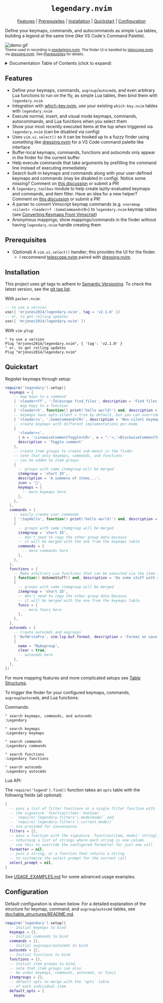 <div align="center">

# `legendary.nvim`

[Features](#features) | [Prerequisites](#prerequisites) | [Installation](#installation) | [Quickstart](#quickstart) | [Configuration](#configuration)

</div>

Define your keymaps, commands, and autocommands as simple Lua tables, building a legend at the same time (like VS Code's Command Palette).

![demo gif](https://user-images.githubusercontent.com/8648891/200827633-7009f5f3-e126-491c-88bd-73a0287978c4.gif) \
<sup>Theme used in recording is [onedarkpro.nvim](https://github.com/olimorris/onedarkpro.nvim). The finder UI is handled by [telescope.nvim](https://github.com/nvim-telescope/telescope.nvim) via [dressing.nvim](https://github.com/stevearc/dressing.nvim). See [Prerequisites](#prerequisites) for details.</sup>

<details>
<summary>Documentation Table of Contents (click to expand)</summary>

- [Features](#features)
- [Prerequisites](#prerequisites)
- [Installation](#installation)
- [Quickstart](#quickstart)
- [Configuration](#configuration)
- [Keymap Development Utilities](./doc/MAPPING_DEVELOPMENT.md)
- [`which-key.nvim` Integration](./doc/WHICH_KEY.md)
- [Lua API](./doc/API.md)
- [Table Structures](./doc/table_structures/README.md)
  - [Keymaps](./doc/table_structures/KEYMAPS.md)
  - [Commands](./doc/table_structures/COMMANDS.md)
  - [Functions](./doc/table_structures/FUNCTIONS.md)
  - [`augroup`/`autocmd`s](./doc/table_structures/AUTOCMDS.md)

</details>

## Features

- Define your keymaps, commands, `augroup`/`autocmd`s, and even arbitrary Lua functions to run on the fly, as simple Lua tables, then bind them with `legendary.nvim`
- Integration with [which-key.nvim](https://github.com/folke/which-key.nvim), use your existing `which-key.nvim` tables with `legendary.nvim`
- Execute normal, insert, and visual mode keymaps, commands, autocommands, and Lua functions when you select them
- Show your most recently executed items at the top when triggered via `legendary.nvim` (can be disabled via config)
- Uses `vim.ui.select()` so it can be hooked up to a fuzzy finder using something like [dressing.nvim](https://github.com/stevearc/dressing.nvim) for a VS Code command palette like interface
- Buffer-local keymaps, commands, functions and autocmds only appear in the finder for the current buffer
- Help execute commands that take arguments by prefilling the command line instead of executing immediately
- Search built-in keymaps and commands along with your user-defined keymaps and commands (may be disabled in config). Notice some missing? Comment on [this discussion](https://github.com/mrjones2014/legendary.nvim/discussions/89) or submit a PR!
- A `legendary.toolbox` module to help create lazily-evaluated keymaps and commands, and item filter. Have an idea for a new helper? Comment on [this discussion](https://github.com/mrjones2014/legendary.nvim/discussions/90) or submit a PR!
- A parser to convert Vimscript keymap commands (e.g. `vnoremap <silent> <leader>f :SomeCommand<CR>`) to `legendary.nvim` keymap tables (see [Converting Keymaps From Vimscript](./doc/API.md#converting-keymaps-from-vimscript))
- Anonymous mappings; show mappings/commands in the finder without having `legendary.nvim` handle creating them

## Prerequisites

- (Optional) A `vim.ui.select()` handler; this provides the UI for the finder.
  - I recommend [telescope.nvim](https://github.com/nvim-telescope/telescope.nvim) paired with [dressing.nvim](https://github.com/stevearc/dressing.nvim).

## Installation

This project uses git tags to adhere to [Semantic Versioning](https://semver.org/). To check the latest
version, see the [git tag list](https://github.com/mrjones2014/legendary.nvim/tags).

With `packer.nvim`:

```lua
-- to use a version
use({ 'mrjones2014/legendary.nvim', tag = 'v2.1.0' })
-- or, to get rolling updates
use({ 'mrjones2014/legendary.nvim' })
```

With `vim-plug`:

```VimL
" to use a version
Plug "mrjones2014/legendary.nvim", { 'tag': 'v2.1.0' }
" or, to get rolling updates
Plug "mrjones2014/legendary.nvim"
```

## Quickstart

Register keymaps through setup:

```lua
require('legendary').setup({
  keymaps = {
    -- map keys to a command
    { '<leader>ff', ':Telescope find_files', description = 'Find files' },
    -- map keys to a function
    { '<leader>h', function() print('hello world!') end, description = 'Say hello' },
    -- keymaps have opts.silent = true by default, but you can override it
    { '<leader>s', ':SomeCommand<CR>', description = 'Non-silent keymap', opts = { silent = false } },
    -- create keymaps with different implementations per-mode
    {
      '<leader>c',
      { n = ':LinewiseCommentToggle<CR>', x = ":'<,'>BlockwiseCommentToggle<CR>" },
      description = 'Toggle comment'
    },
    -- create item groups to create sub-menus in the finder
    -- note that only keymaps, commands, and functions
    -- can be added to item groups
    {
      -- groups with same itemgroup will be merged
      itemgroup = 'short ID',
      description = 'A submenu of items...',
      icon = '',
      keymaps = {
        -- more keymaps here
      },
    },
  },
  commands = {
    -- easily create user commands
    { ':SayHello', function() print('hello world!') end, description = 'Say hello as a command' },
    {
      -- groups with same itemgroup will be merged
      itemgroup = 'short ID',
      -- don't need to copy the other group data because
      -- it will be merged with the one from the keymaps table
      commands = {
        -- more commands here
      },
    },
  },
  functions = {
    -- Make arbitrary Lua functions that can be executed via the item finder
    { function() doSomeStuff() end, description = 'Do some stuff with a Lua function!' },
    {
      -- groups with same itemgroup will be merged
      itemgroup = 'short ID',
      -- don't need to copy the other group data because
      -- it will be merged with the one from the keymaps table
      funcs = {
        -- more funcs here
      },
    },
  },
  autocmds = {
    -- Create autocmds and augroups
    { 'BufWritePre', vim.lsp.buf.format, description = 'Format on save' },
    {
      name = 'MyAugroup',
      clear = true,
      -- autocmds here
    },
  },
})
```

For more mapping features and more complicated setups see [Table Structures](./doc/table_structures/README.md).

To trigger the finder for your configured keymaps, commands, `augroup`/`autocmd`s, and Lua functions:

Commands:

```VimL
" search keymaps, commands, and autocmds
:Legendary

" search keymaps
:Legendary keymaps

" search commands
:Legendary commands

" search functions
:Legendary functions

" search autocmds
:Legendary autocmds
```

Lua API:

The `require('legend').find()` function takes an `opts` table with the following fields (all optional):

```lua
{
  -- pass a list of filter functions or a single filter function with
  -- the signature `function(item): boolean`
  -- `require('legendary.filters').mode(mode)` and
  -- `require('legendary.filters').current_mode()`
  -- are provided for convenience
  filters = {},
  -- pass a function with the signature `function(item, mode): string[]`
  -- returning a list of strings where each string is one column
  -- use this to override the configured formatter for just one call
  formatter = nil,
  -- pass a string, or a function that returns a string
  -- to customize the select prompt for the current call
  select_prompt = nil,
}
```

See [USAGE_EXAMPLES.md](./doc/USAGE_EXAMPLES.md) for some advanced usage examples.

## Configuration

Default configuration is shown below. For a detailed explanation of the structure for
keymap, command, and `augroup`/`autocmd` tables, see [doc/table_structures/README.md](./doc/table_structures/README.md).

```lua
require('legendary').setup({
  -- Initial keymaps to bind
  keymaps = {},
  -- Initial commands to bind
  commands = {},
  -- Initial augroups/autocmds to bind
  autocmds = {},
  -- Initial functions to bind
  functions = {},
  -- Initial item groups to bind,
  -- note that item groups can also
  -- be under keymaps, commands, autocmds, or funcs
  itemgroups = {},
  -- default opts to merge with the `opts` table
  -- of each individual item
  default_opts = {
    keyma
```
